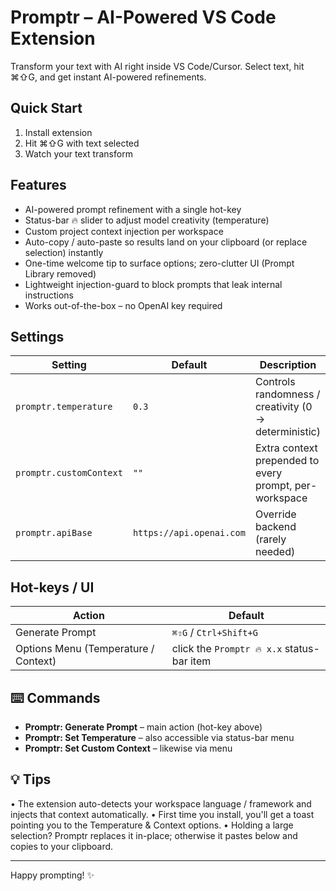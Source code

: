 # Promptr – AI-Powered VS Code Extension

Transform your text with AI right inside VS Code/Cursor. Select text, hit ⌘⇧G, and get instant AI-powered refinements.

## Quick Start
1. Install extension
2. Hit ⌘⇧G with text selected
3. Watch your text transform



## Features
* AI-powered prompt refinement with a single hot-key
* Status-bar 🔥 slider to adjust model creativity (temperature)
* Custom project context injection per workspace
* Auto-copy / auto-paste so results land on your clipboard (or replace selection) instantly
* One-time welcome tip to surface options; zero-clutter UI (Prompt Library removed)
* Lightweight injection-guard to block prompts that leak internal instructions
* Works out-of-the-box – no OpenAI key required

## Settings
| Setting | Default | Description |
| --- | --- | --- |
| `promptr.temperature` | `0.3` | Controls randomness / creativity (0 → deterministic) |
| `promptr.customContext` | `""` | Extra context prepended to every prompt, per-workspace |
| `promptr.apiBase` | `https://api.openai.com` | Override backend (rarely needed) |

## Hot-keys / UI
| Action | Default |
| --- | --- |
| Generate Prompt | `⌘⇧G` / `Ctrl+Shift+G` |
| Options Menu (Temperature / Context) | click the `Promptr 🔥 x.x` status-bar item |

## ⌨️ Commands
* **Promptr: Generate Prompt** – main action (hot-key above)
* **Promptr: Set Temperature** – also accessible via status-bar menu
* **Promptr: Set Custom Context** – likewise via menu

## 💡 Tips
• The extension auto-detects your workspace language / framework and injects that context automatically.
• First time you install, you'll get a toast pointing you to the Temperature & Context options.
• Holding a large selection? Promptr replaces it in-place; otherwise it pastes below and copies to your clipboard.

---
Happy prompting! ✨ 